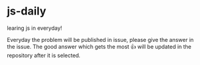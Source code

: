 # js-daily
learing js in everyday!

Everyday the problem will be published in issue, please give the answer in the issue. The good answer which gets the most 👍 will be updated in the repository after it is selected.

